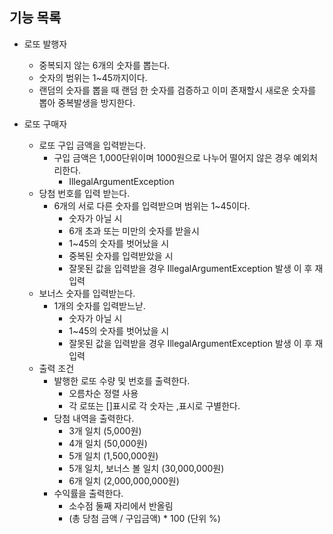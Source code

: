 ## 기능 목록

* 로또 발행자
    * 중복되지 않는 6개의 숫자를 뽑는다.
    * 숫자의 범위는 1~45까지이다.
    * 랜덤의 숫자를 뽑을 때 랜덤 한 숫자를 검증하고 이미 존재할시 새로운 숫자를 뽑아 중복발생을 방지한다. 

* 로또 구매자
  * 로또 구입 금액을 입력받는다.
    * 구입 금액은 1,000단위이며 1000원으로 나누어 떨어지 않은 경우 예외처리한다.
      * IllegalArgumentException
  * 당첨 번호를 입력 받는다.
    * 6개의 서로 다른 숫자를 입력받으며 범위는 1~45이다.
      * 숫자가 아닐 시 
      * 6개 초과 또는 미만의 숫자를 받을시 
      * 1~45의 숫자를 벗어났을 시 
      * 중복된 숫자를 입력받았을 시 
      * 잘못된 값을 입력받을 경우 IllegalArgumentException 발생 이 후 재입력
  * 보너스 숫자를 입력받는다.
    * 1개의 숫자를 입력받느낟. 
      * 숫자가 아닐 시 
      * 1~45의 숫자를 벗어났을 시
      * 잘못된 값을 입력받을 경우 IllegalArgumentException 발생 이 후 재입력
  * 출력 조건
    * 발행한 로또 수량 및 번호를 출력한다. 
      * 오름차순 정렬 사용
      * 각 로또는 []표시로 각 숫자는 ,표시로 구별한다.
    * 당첨 내역을 출력한다.
      * 3개 일치 (5,000원)
      * 4개 일치 (50,000원)
      * 5개 일치 (1,500,000원)
      * 5개 일치, 보너스 볼 일치 (30,000,000원)
      * 6개 일치 (2,000,000,000원)
    * 수익률을 출력한다.
      * 소수점 둘째 자리에서 반올림
      * (총 당첨 금액 / 구입금액) * 100 (단위 %)